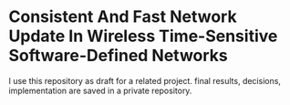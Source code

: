 # Consistent And Fast Network Update In Wireless Time-Sensitive Software-Defined Networks
 I use this repository as draft for a related project. final results, decisions, implementation are saved in a private repository.
 
